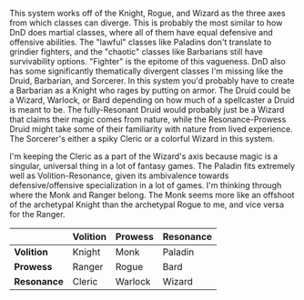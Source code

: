 This system works off of the Knight, Rogue, and Wizard as the three axes from which classes can diverge. This is probably the most similar to how DnD does martial classes, where all of them have equal defensive and offensive abilities. The "lawful" classes like Paladins don't translate to grindier fighters, and the "chaotic" classes like Barbarians still have survivability options. "Fighter" is the epitome of this vagueness. DnD also has some significantly thematically divergent classes I'm missing like the Druid, Barbarian, and Sorcerer. In this system you'd probably have to create a Barbarian as a Knight who rages by putting on armor. The Druid could be a Wizard, Warlock, or Bard depending on how much of a spellcaster a Druid is meant to be. The fully-Resonant Druid would probably just be a Wizard that claims their magic comes from nature, while the Resonance-Prowess Druid might take some of their familiarity with nature from lived experience. The Sorcerer's either a spiky Cleric or a colorful Wizard in this system.

I'm keeping the Cleric as a part of the Wizard's axis because magic is a singular, universal thing in a lot of fantasy games. The Paladin fits extremely well as Volition-Resonance, given its ambivalence towards defensive/offensive specialization in a lot of games. I'm thinking through where the Monk and Ranger belong. The Monk seems more like an offshoot of the archetypal Knight than the archetypal Rogue to me, and vice versa for the Ranger.




|               | Volition | Prowess | Resonance |
| ------------- | -------- | ------- | --------- |
| **Volition**  | Knight   | Monk    | Paladin   |
| **Prowess**   | Ranger   | Rogue   | Bard      |
| **Resonance** | Cleric   | Warlock | Wizard    |
